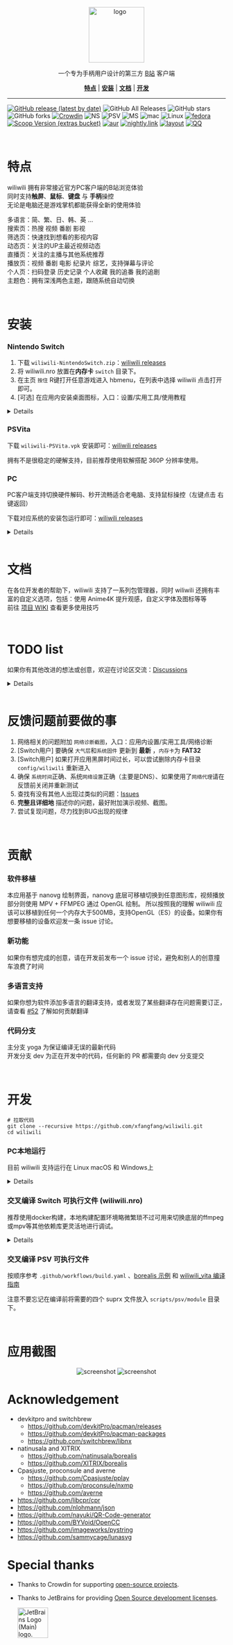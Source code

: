 <p align="center">
    <img src="resources/svg/cn.xfangfang.wiliwili.svg" alt="logo" height="128" width="128"/>
</p>
<p align="center">
  一个专为手柄用户设计的第三方 <a href="https://www.bilibili.com">B站</a> 客户端
</p>
<p align="center">
<b><a href="#特点">特点</a></b>
|
<b><a href="#安装">安装</a></b>
|
<b><a href="#文档">文档</a></b>
|
<b><a href="#开发">开发</a></b>
</p>

- - -

[![GitHub release (latest by date)](https://img.shields.io/github/v/release/xfangfang/wiliwili)](https://github.com/xfangfang/wiliwili/releases)
![GitHub All Releases](https://img.shields.io/github/downloads/xfangfang/wiliwili/total)
![GitHub stars](https://img.shields.io/github/stars/xfangfang/wiliwili?style=flat)
![GitHub forks](https://img.shields.io/github/forks/xfangfang/wiliwili)
[![Crowdin](https://badges.crowdin.net/wiliwili/localized.svg)](https://crowdin.com/project/wiliwili)
![NS](https://img.shields.io/badge/-Nintendo%20Switch-e4000f?style=flat&logo=Nintendo%20Switch)
![PSV](https://img.shields.io/badge/-PSVita-003791?style=flat&logo=PlayStation)
![MS](https://img.shields.io/badge/-Windows%207+-357ec7?style=flat&logo=Windows)
![mac](https://img.shields.io/badge/-macOS%2010.11+-black?style=flat&logo=Apple)
![Linux](https://img.shields.io/badge/-Linux-lightgrey?style=flat&logo=Linux&logoColor=white)
[![fedora](https://img.shields.io/badge/fedora-copr-blue?logo=fedora)](https://copr.fedorainfracloud.org/coprs/mochaa/wiliwili/)
[![Scoop Version (extras bucket)](https://img.shields.io/scoop/v/wiliwili?bucket=extras)](https://scoop.sh/#/apps?q=wiliwili)
[![aur](https://img.shields.io/aur/version/wiliwili-git?color=blue&logo=archlinux)](https://aur.archlinux.org/packages/wiliwili-git/)
[![nightly.link](https://img.shields.io/badge/nightly.link-%E6%B5%8B%E8%AF%95%E7%89%88-green)](https://nightly.link/xfangfang/wiliwili/workflows/build.yaml/dev)
[![layout](https://img.shields.io/badge/wiliwili-自定义布局-yellow)](https://github.com/xfangfang/wiliwili_theme)
[![QQ](https://img.shields.io/badge/QQ频道-wiliwili-red)](https://pd.qq.com/s/1gqqxfogy)

<br>

# 特点

wiliwili 拥有非常接近官方PC客户端的B站浏览体验  
同时支持**触屏**、**鼠标**、**键盘** 与 **手柄**操控  
无论是电脑还是游戏掌机都能获得全新的使用体验

多语言：简、繁、日、韩、英 ...   
搜索页：热搜 视频 番剧 影视  
筛选页：快速找到想看的影视内容  
动态页：关注的UP主最近视频动态  
直播页：关注的主播与其他系统推荐  
播放页：视频 番剧 电影 纪录片 综艺，支持弹幕与评论  
个人页：扫码登录 历史记录 个人收藏 我的追番 我的追剧  
主题色：拥有深浅两色主题，跟随系统自动切换

<br>

# 安装

### Nintendo Switch

1. 下载 `wiliwili-NintendoSwitch.zip`：[wiliwili releases](https://github.com/xfangfang/wiliwili/releases)
2. 将 wiliwili.nro 放置在**内存卡** `switch` 目录下。
3. 在主页 `按住` R键打开任意游戏进入 hbmenu，在列表中选择 wiliwili 点击打开即可。
4. [可选] 在应用内安装桌面图标，入口：设置/实用工具/使用教程

<details>

<br>

桌面图标会优先尝试打开 `switch/wiliwili.nro`，如果其不存在，则尝试打开 `switch/wiliwili/wiliwili.nro`，如果这两个路径都不存在，则打开 hbmenu 自行选择路径。

</details>

### PSVita

下载 `wiliwili-PSVita.vpk` 安装即可：[wiliwili releases](https://github.com/xfangfang/wiliwili/releases)

拥有不是很稳定的硬解支持，目前推荐使用软解搭配 360P 分辨率使用。

### PC

PC客户端支持切换硬件解码、秒开流畅适合老电脑、支持鼠标操控（左键点击 右键返回）

下载对应系统的安装包运行即可：[wiliwili releases](https://github.com/xfangfang/wiliwili/releases)

<details>

<br>
注意：

1. 显卡驱动需要支持 `OpenGL 3.2` 以运行此程序
2. Linux: 对于 Linux 系统只提供 Flatpak 安装包供 Steam Deck 安装，如有其他打包需求欢迎提交完善的打包脚本
3. macOS: 欢迎 macOS 用户提交 Homebrew 安装方式到官方仓库
4. Windows: 不提供 x86 安装包，如有需求可以自行编译

补充信息：

1. 可以从 [Github-Actions](https://github.com/xfangfang/wiliwili/actions/workflows/build.yaml) 下载自动构建的测试版客户端
2. 如果不知道如何从 Github-Actions 下载软件，这里是 [教程](https://xfangfang.github.io/036)
3. 你也可以从 [nightly.link](https://nightly.link/xfangfang/wiliwili/workflows/build.yaml/dev) 免登录下载测试版 （可能不稳定）
4. Windows用户可以通过下载 [debug版](https://github.com/xfangfang/DIY/actions/workflows/wiliwili_win_debug.yml) 来查看log
5. 自定义字体或按键图标：[#38](https://github.com/xfangfang/wiliwili/discussions/38)
6. 目前支持的键盘映射见：[#47](https://github.com/xfangfang/wiliwili/discussions/47)
7. Steam Deck 安装教程：[#41](https://github.com/xfangfang/wiliwili/discussions/41)
8. 从包管理安装 wiliwili: [#92](https://github.com/xfangfang/wiliwili/discussions/92)

</details>

<br>

# 文档

在各位开发者的帮助下，wiliwili 支持了一系列包管理器，同时 wiliwili 还拥有丰富的自定义选项，包括：使用 Anime4K
提升观感，自定义字体及图标等等  
前往 [项目 WIKI](https://github.com/xfangfang/wiliwili/wiki) 查看更多使用技巧

<br>

# TODO list

如果你有其他改进的想法或创意，欢迎在讨论区交流：[Discussions](https://github.com/xfangfang/wiliwili/discussions/categories/ideas)

<details>

- [x] 初步完成底层基础组件、首页各类推荐视频、用户视频播放页
- [x] 微调页面、解决播放器启动速度慢、解决播放页面退出卡顿
- [x] 临时解决异步加载导致的空指针问题（图片异步加载某些情况还会出现问题，待修复）
- [x] 添加番剧/影视播放、添加扫码登录、播放历史、用户收藏夹（收藏夹相关部分工作不稳定）
- [x] 初步添加搜索
- [x] 播放页新增分集与UP主最新投稿
- [x] 完善视频播放页用户评论内容
- [x] 重构图片异步加载逻辑
- [x] 解决收藏夹、搜索页某些情况导致闪退的问题
- [x] 完善搜索页：番剧、影视 转为竖图
- [x] 完善播放页投稿列表：调整结构、自动加载下一页
- [x] 播放页展示合集与推荐
- [x] 添加动态页
- [x] 添加视频检索页
- [x] 完善设置页
- [x] 弹幕相关设置
- [x] 点赞、投币、收藏
- [x] 拖拽调节进度
- [x] 增加单手模式使用一个手柄来控制播放器
- [x] NSP forwarder自动检查多个位置的nro文件，避免无法打开
- [x] 增加设置使首页无法通过返回退出，避免误触
- [x] 使用教程添加未指明的快捷键说明
- [x] 重压摇杆临时快进
- [x] 支持切换按键图标
- [x] 应用内多语言切换
- [x] 重构搜索页面
- [x] 评论@显示不同颜色
- [x] 完善评论图片
- [x] 评论大表情包所在行增加行高
- [x] 支持webp图片
- [ ] 搜索支持搜索用户
- [ ] 长按一键三连
- [ ] 支持个人主页
- [ ] 评论跳转进度
- [ ] 评论跳转搜索
- [ ] 评论下方的更多信息 (up主点赞等内容)
- [ ] 投票评论
- [ ] 互动视频

</details>

<br>

# 反馈问题前要做的事

1. 网络相关的问题附加 `网络诊断截图`，入口：应用内设置/实用工具/网络诊断
2. [Switch用户] 要确保 `大气层`和`系统固件` 更新到 **最新** ，`内存卡`为 **FAT32**
3. [Switch用户] 如果打开应用黑屏时间过长，可以尝试删除内存卡目录 `config/wiliwili` 重新进入
4. 确保 `系统时间`正确、系统`网络设置`正确（主要是DNS）、如果使用了`网络代理`请在反馈前关闭并重新测试
5. 查找有没有其他人出现过类似的问题：[Issues](https://github.com/xfangfang/wiliwili/issues?q=is%3Aissue)
6. **完整且详细地** 描述你的问题，最好附加演示视频、截图。
7. 尝试复现问题，尽力找到BUG出现的规律

<br>

# 贡献

### 软件移植

本应用基于 nanovg 绘制界面，nanovg 底层可移植切换到任意图形库，视频播放部分则使用 MPV + FFMPEG 通过 OpenGL 绘制。
所以按照我的理解 wiliwili 应该可以移植到任何一个内存大于500MB，支持OpenGL（ES）的设备。如果你有想要移植的设备欢迎发一条
issue 讨论。

### 新功能

如果你有想完成的创意，请在开发前发布一个 issue 讨论，避免和别人的创意撞车浪费了时间

### 多语言支持

如果你想为软件添加多语言的翻译支持，或者发现了某些翻译存在问题需要订正，请查看 [#52](https://github.com/xfangfang/wiliwili/issues/52)
了解如何贡献翻译

### 代码分支

主分支 yoga 为保证编译无误的最新代码  
开发分支 dev 为正在开发中的代码，任何新的 PR 都需要向 dev 分支提交

<br>

# 开发

```shell
# 拉取代码
git clone --recursive https://github.com/xfangfang/wiliwili.git
cd wiliwili
```

### PC本地运行

目前 wiliwili 支持运行在 Linux macOS 和 Windows上

<details>

#### macOS

```shell
# macOS: install dependencies
brew install mpv webp

cmake -B build -DPLATFORM_DESKTOP=ON
make -C build wiliwili -j$(sysctl -n hw.ncpu)
```

#### Linux

不同 Linux 的编译过程或依赖可能不同，这里是一份总结：[#89](https://github.com/xfangfang/wiliwili/discussions/89)

欢迎在上面的链接中写出你所使用系统的编译过程供大家参考。

```shell
# Ubuntu: install dependencies
sudo apt install libcurl4-openssl-dev libmpv-dev libwebp-dev

cmake -B build -DPLATFORM_DESKTOP=ON
make -C build wiliwili -j$(nproc)
```

```shell
# 如果你想安装在系统路径，并生成一个桌面图标，请使用如下内容编译
cmake -B build -DPLATFORM_DESKTOP=ON -DINSTALL=ON -DCMAKE_BUILD_TYPE=Release -DCMAKE_INSTALL_PREFIX:PATH=/usr
make -C build wiliwili -j$(nproc)
sudo make -C build install

# uninstall (run after install)
sudo xargs -a build/install_manifest.txt rm
```

#### Windows

```shell
# Windows: install dependencies (MSYS2 MinGW64)
pacman -S mingw-w64-x86_64-gcc mingw-w64-x86_64-cmake mingw-w64-x86_64-make \
  git mingw-w64-x86_64-mpv mingw-w64-x86_64-libwebp

cmake -B build -G "MinGW Makefiles" -DPLATFORM_DESKTOP=ON
mingw32-make -C build wiliwili -j$(nproc)
```

#### SDL2 （测试支持）

由于 SDL2 支持的平台更多，考虑到未来向其他平台移植，所以 wiliwili 也支持切换到 SDL2 环境构建。

⚠️：PC 平台非测试所需请不要使用此方式构建，没有经过太多的测试，且不支持 PC 系统输入法。

```shell
cmake -B build -DPLATFORM_DESKTOP=ON -DUSE_SDL2=ON
cmake --build build
```

</details>

### 交叉编译 Switch 可执行文件 (wiliwili.nro)

推荐使用docker构建，本地构建配置环境略微繁琐不过可用来切换底层的ffmpeg或mpv等其他依赖库更灵活地进行调试。

<details>

#### Docker

```shell
docker run --rm -v $(pwd):/data devkitpro/devkita64:20230622 \
  bash -c "/data/scripts/build_switch.sh"
```

#### 本地编译

```shell
# 1. 安装devkitpro环境: https://github.com/devkitPro/pacman/releases

# 2. 安装依赖
sudo dkp-pacman -S switch-glfw switch-libwebp switch-cmake switch-curl devkitA64

# 3. 安装自定义依赖
# devkitpro提供的部分依赖版本过低, 提供的 ffmpeg 无法播放网络视频
# 手动编译方法请参考：scripts/README.md
base_url="https://github.com/xfangfang/wiliwili/releases/download/v0.1.0"
sudo dkp-pacman -U \
    $base_url/switch-libass-0.17.1-1-any.pkg.tar.zst \
    $base_url/switch-ffmpeg-4.4.4-1-any.pkg.tar.zst \
    $base_url/switch-libmpv-0.35.1-1-any.pkg.tar.zst

# 4. 可选：安装依赖库 nspmini：https://github.com/StarDustCFW/nspmini
# (1). 在resources 目录下放置：nsp_forwarder.nsp (如何生成nsp见: scripts/switch-forwarder)
# (2). cmake 构建参数添加 -DBUILTIN_NSP=ON
# 按上述配置后，从相册打开wiliwili时会增加一个安装NSP Forwarder的按钮

# 5. build
cmake -B cmake-build-switch -DPLATFORM_SWITCH=ON
make -C cmake-build-switch wiliwili.nro -j$(nproc)
```

</details>

### 交叉编译 PSV 可执行文件

按顺序参考 `.github/workflows/build.yaml` 、[borealis 示例](https://github.com/xfangfang/borealis#building-the-demo-for-psv)
和 [wiliwili_vita 编译指南](https://gist.github.com/xfangfang/305da139721ad4e96d7a9d9a1a550a9d)

注意不要忘记在编译前将需要的四个 suprx 文件放入 `scripts/psv/module` 目录下。

<br>

# 应用截图

<p align="center">
<img src="docs/images/screenshot-3.jpg" alt="screenshot">
<img src="docs/images/screenshot-4.jpg" alt="screenshot">
</p>

# Acknowledgement

- devkitpro and switchbrew
    - https://github.com/devkitPro/pacman/releases
    - https://github.com/devkitPro/pacman-packages
    - https://github.com/switchbrew/libnx
- natinusala and XITRIX
    - https://github.com/natinusala/borealis
    - https://github.com/XITRIX/borealis
- Cpasjuste, proconsule and averne
    - https://github.com/Cpasjuste/pplay
    - https://github.com/proconsule/nxmp
    - https://github.com/averne
- https://github.com/libcpr/cpr
- https://github.com/nlohmann/json
- https://github.com/nayuki/QR-Code-generator
- https://github.com/BYVoid/OpenCC
- https://github.com/imageworks/pystring
- https://github.com/sammycage/lunasvg

# Special thanks

- Thanks to Crowdin for supporting [open-source projects](https://crowdin.com/page/open-source-project-setup-request).
- Thanks to JetBrains for providing [Open Source development licenses](https://jb.gg/OpenSourceSupport).

    <img style="width: 70px;" src="https://resources.jetbrains.com/storage/products/company/brand/logos/jb_beam.svg" alt="JetBrains Logo (Main) logo.">
